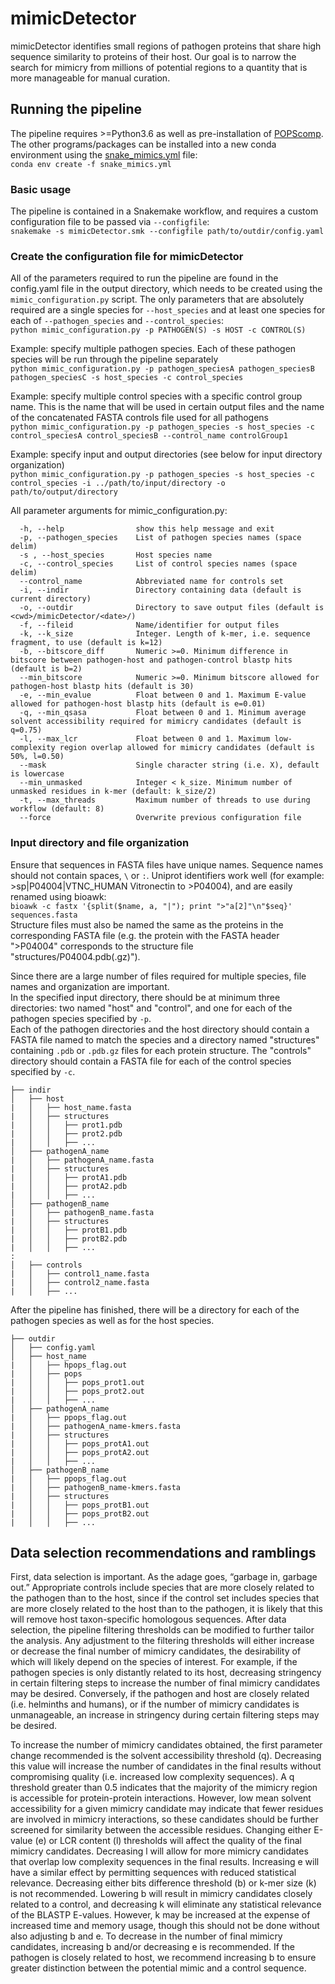 # mimicDetector
mimicDetector identifies small regions of pathogen proteins that share high sequence similarity to proteins of their host. Our goal is to narrow the search for mimicry from millions of potential regions to a quantity that is more manageable for manual curation. 

## Running the pipeline
The pipeline requires >=Python3.6 as well as pre-installation of [POPScomp](https://github.com/Fraternalilab/POPScomp). The other programs/packages can be installed into a new conda environment using the [snake_mimics.yml]() file:  
`conda env create -f snake_mimics.yml`

### Basic usage
The pipeline is contained in a Snakemake workflow, and requires a custom configuration file to be passed via `--configfile`:  
`snakemake -s mimicDetector.smk --configfile path/to/outdir/config.yaml`

### Create the configuration file for mimicDetector
All of the parameters required to run the pipeline are found in the config.yaml file in the output directory, which needs to be created using the `mimic_configuration.py` script. The only parameters that are absolutely required are a single species for `--host_species` and at least one species for each of `--pathogen_species` and `--control_species`:  
`python mimic_configuration.py -p PATHOGEN(S) -s HOST -c CONTROL(S)`  

Example: specify multiple pathogen species. Each of these pathogen species will be run through the pipeline separately  
`python mimic_configuration.py -p pathogen_speciesA pathogen_speciesB pathogen_speciesC -s host_species -c control_species`  

Example: specify multiple control species with a specific control group name. This is the name that will be used in certain output files and the name of the concatenated FASTA controls file used for all pathogens  
`python mimic_configuration.py -p pathogen_species -s host_species -c control_speciesA control_speciesB --control_name controlGroup1`  

Example: specify input and output directories (see below for input directory organization)  
`python mimic_configuration.py -p pathogen_species -s host_species -c control_species -i ../path/to/input/directory -o path/to/output/directory`

All parameter arguments for mimic_configuration.py:
```
  -h, --help                show this help message and exit
  -p, --pathogen_species    List of pathogen species names (space delim)
  -s , --host_species       Host species name
  -c, --control_species     List of control species names (space delim)
  --control_name            Abbreviated name for controls set
  -i, --indir               Directory containing data (default is current directory)
  -o, --outdir              Directory to save output files (default is <cwd>/mimicDetector/<date>/)
  -f, --fileid              Name/identifier for output files
  -k, --k_size              Integer. Length of k-mer, i.e. sequence fragment, to use (default is k=12)
  -b, --bitscore_diff       Numeric >=0. Minimum difference in bitscore between pathogen-host and pathogen-control blastp hits (default is b=2)
  --min_bitscore            Numeric >=0. Minimum bitscore allowed for pathogen-host blastp hits (default is 30)
  -e, --min_evalue          Float between 0 and 1. Maximum E-value allowed for pathogen-host blastp hits (default is e=0.01)
  -q, --min_qsasa           Float between 0 and 1. Minimum average solvent accessibility required for mimicry candidates (default is q=0.75)
  -l, --max_lcr             Float between 0 and 1. Maximum low-complexity region overlap allowed for mimicry candidates (default is 50%, l=0.50)
  --mask                    Single character string (i.e. X), default is lowercase
  --min_unmasked            Integer < k_size. Minimum number of unmasked residues in k-mer (default: k_size/2)
  -t, --max_threads         Maximum number of threads to use during workflow (default: 8)
  --force                   Overwrite previous configuration file
```

### Input directory and file organization
Ensure that sequences in FASTA files have unique names. Sequence names should not contain spaces, `\` or `:`. Uniprot identifiers work well (for example: >sp|P04004|VTNC_HUMAN Vitronectin to >P04004), and are easily renamed using bioawk:  
`bioawk -c fastx '{split($name, a, "|"); print ">"a[2]"\n"$seq}' sequences.fasta`  
Structure files must also be named the same as the proteins in the corresponding FASTA file (e.g. the protein with the FASTA header ">P04004" corresponds to the structure file "structures/P04004.pdb(.gz)"). 

Since there are a large number of files required for multiple species, file names and organization are important.  
In the specified input directory, there should be at minimum three directories: two named "host" and "control", and one for each of the pathogen species specified by `-p`.  
Each of the pathogen directories and the host directory should contain a FASTA file named to match the species and a directory named "structures" containing `.pdb` or `.pdb.gz` files for each protein structure. 
The "controls" directory should contain a FASTA file for each of the control species specified by `-c`. 
```
├── indir  
│   ├── host  
|   │   ├── host_name.fasta  
|   │   ├── structures  
|   │   │   ├── prot1.pdb  
|   │   │   ├── prot2.pdb  
|   │   │   ├── ...  
│   ├── pathogenA_name
|   │   ├── pathogenA_name.fasta
|   │   ├── structures
|   │   │   ├── protA1.pdb
|   │   │   ├── protA2.pdb
|   │   │   ├── ...
│   ├── pathogenB_name
|   │   ├── pathogenB_name.fasta
|   │   ├── structures
|   │   │   ├── protB1.pdb
|   │   │   ├── protB2.pdb
|   │   │   ├── ...
:
│   ├── controls
|   │   ├── control1_name.fasta
|   │   ├── control2_name.fasta
|   │   ├── ...
```
After the pipeline has finished, there will be a directory for each of the pathogen species as well as for the host species. 
```
├── outdir
│   ├── config.yaml
│   ├── host_name
|   │   ├── hpops_flag.out
|   │   ├── pops
|   │   │   ├── pops_prot1.out
|   │   │   ├── pops_prot2.out
|   │   │   ├── ...
│   ├── pathogenA_name
|   │   ├── ppops_flag.out
|   │   ├── pathogenA_name-kmers.fasta
|   │   ├── structures
|   │   │   ├── pops_protA1.out
|   │   │   ├── pops_protA2.out
|   │   │   ├── ...
│   ├── pathogenB_name
|   │   ├── ppops_flag.out
|   │   ├── pathogenB_name-kmers.fasta
|   │   ├── structures
|   │   │   ├── pops_protB1.out
|   │   │   ├── pops_protB2.out
|   │   │   ├── ...
```


## Data selection recommendations and ramblings
First, data selection is important. As the adage goes, “garbage in, garbage out.” Appropriate controls include species that are more closely related to the pathogen than to the host, since if the control set includes species that are more closely related to the host than to the pathogen, it is likely that this will remove host taxon-specific homologous sequences. 
After data selection, the pipeline filtering thresholds can be modified to further tailor the analysis. Any adjustment to the filtering thresholds will either increase or decrease the final number of mimicry candidates, the desirability of which will likely depend on the species of interest. For example, if the pathogen species is only distantly related to its host, decreasing stringency in certain filtering steps to increase the number of final mimicry candidates may be desired. Conversely, if the pathogen and host are closely related (i.e. helminths and humans), or if the number of mimicry candidates is unmanageable, an increase in stringency during certain filtering steps may be desired.
 
To increase the number of mimicry candidates obtained, the first parameter change recommended is the solvent accessibility threshold (q). Decreasing this value will increase the number of candidates in the final results without compromising quality (i.e. increased low complexity sequences). A q threshold greater than 0.5 indicates that the majority of the mimicry region is accessible for protein-protein interactions. However, low mean solvent accessibility for a given mimicry candidate may indicate that fewer residues are involved in mimicry interactions, so these candidates should be further screened for similarity between the accessible residues. Changing either E-value (e) or LCR content (l) thresholds will affect the quality of the final mimicry candidates. Decreasing l will allow for more mimicry candidates that overlap low complexity sequences in the final results. Increasing e will have a similar effect by permitting sequences with reduced statistical relevance. 
Decreasing either bits difference threshold (b) or k-mer size (k) is not recommended. Lowering b will result in mimicry candidates closely related to a control, and decreasing k will eliminate any statistical relevance of the BLASTP E-values. However, k may be increased at the expense of increased time and memory usage, though this should not be done without also adjusting b and e. To decrease in the number of final mimicry candidates, increasing b and/or decreasing e is recommended. If the pathogen is closely related to host, we recommend increasing b to ensure greater distinction between the potential mimic and a control sequence. 
